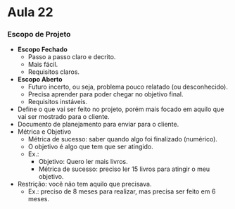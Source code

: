 # Aula 22

### Escopo de Projeto
* **Escopo Fechado**
  * Passo a passo claro e decrito.
  * Mais fácil.
  * Requisitos claros.
* **Escopo Aberto**
  * Futuro incerto, ou seja, problema pouco relatado (ou desconhecido).
  * Precisa aprender para poder chegar no objetivo final.
  * Requisitos instáveis.
* Define o que vai ser feito no projeto, porém mais focado em aquilo que vai ser mostrado para o cliente.
* Documento de planejamento para enviar para o cliente.
* Métrica e Objetivo
  * Métrica de sucesso: saber quando algo foi finalizado (numérico).
  * O objetivo é algo que tem que ser atingido.
  * Ex.: 
    * Objetivo: Quero ler mais livros.
    * Métrica de sucesso: preciso ler 15 livros para atingir o meu objetivo.
* Restrição: você não tem aquilo que precisava.
  * Ex.: preciso de 8 meses para realizar, mas precisa ser feito em 6 meses.